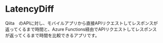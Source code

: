 # LatencyDiff

Qiita　のAPIに対し、モバイルアプリから直接APIリクエストしてレスポンスが返ってくるまで時間と、Azure Functions経由でAPIリクエストしてレスポンスが返ってくるまで時間を比較できるアプリです。
